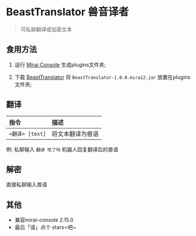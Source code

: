 # BeastTranslator 兽音译者

> 可私聊翻译或加密文本

## 食用方法

1. 运行 [Mirai Console](https://github.com/mamoe/mirai) 生成plugins文件夹;

2. 下载 [BeastTranslator](https://github.com/MskTmi/BeastTranslator/releases) 将 `BeastTranslator-1.0.0.mirai2.jar` 放置在plugins文件夹;

## 翻译
| 指令                               | 描述       |
|:-----------------------------------|:---------|
| `<翻译> [text]`                    | 将文本翻译为兽语 |

例: 私聊输入 `翻译 吃了吗` 机器人回复翻译后的兽语

## 解密

直接私聊输入兽语


## 其他
- 兼容mirai-console 2.15.0
- 最后「请」点个 stars⭐吧~
